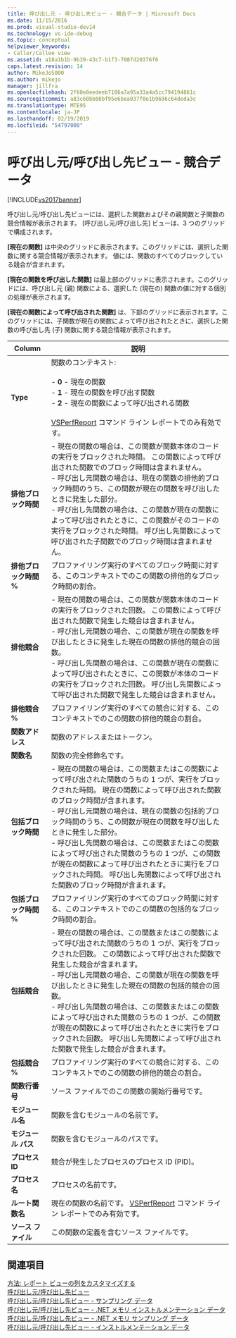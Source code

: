 ```yaml
---
title: 呼び出し元 - 呼び出し先ビュー - 競合データ | Microsoft Docs
ms.date: 11/15/2016
ms.prod: visual-studio-dev14
ms.technology: vs-ide-debug
ms.topic: conceptual
helpviewer_keywords:
- Caller/Callee view
ms.assetid: a18a1b1b-9b39-43c7-b1f3-708fd20376f6
caps.latest.revision: 14
author: MikeJo5000
ms.author: mikejo
manager: jillfra
ms.openlocfilehash: 2f60e8eedeeb7106a7a95a33a4a5cc794194861c
ms.sourcegitcommit: a83c60bb00bf95e6bea037f0e1b9696c64deda3c
ms.translationtype: MTE95
ms.contentlocale: ja-JP
ms.lasthandoff: 02/19/2019
ms.locfileid: "54797000"
---
```

# <a name="caller--callee-view----contention-data"></a>呼び出し元/呼び出し先ビュー - 競合データ
[!INCLUDE[vs2017banner](../includes/vs2017banner.md)]

呼び出し元/呼び出し先ビューには、選択した関数およびその親関数と子関数の競合情報が表示されます。 [呼び出し元/呼び出し先] ビューは、3 つのグリッドで構成されます。  
  
 **[現在の関数]** は中央のグリッドに表示されます。このグリッドには、選択した関数に関する競合情報が表示されます。 値には、関数のすべてのブロックしている競合が含まれます。  
  
 **[現在の関数を呼び出した関数]** は最上部のグリッドに表示されます。このグリッドには、呼び出し元 (親) 関数による、選択した (現在の) 関数の値に対する個別の処理が表示されます。  
  
 **[現在の関数によって呼び出された関数]** は、下部のグリッドに表示されます。このグリッドには、子関数が現在の関数によって呼び出されたときに、選択した関数の呼び出し先 (子) 関数に関する競合情報が表示されます。  
  
|Column|説明|  
|------------|-----------------|  
|**Type**|関数のコンテキスト:<br /><br /> -   **0** - 現在の関数<br />-   **1** - 現在の関数を呼び出す関数<br />-   **2** - 現在の関数によって呼び出される関数<br /><br /> [VSPerfReport](../profiling/vsperfreport.md) コマンド ライン レポートでのみ有効です。|  
|**排他ブロック時間**|-   現在の関数の場合は、この関数が関数本体のコードの実行をブロックされた時間。 この関数によって呼び出された関数でのブロック時間は含まれません。<br />-   呼び出し元関数の場合は、現在の関数の排他的ブロック時間のうち、この関数が現在の関数を呼び出したときに発生した部分。<br />-   呼び出し先関数の場合は、この関数が現在の関数によって呼び出されたときに、この関数がそのコードの実行をブロックされた時間。 呼び出し先関数によって呼び出された子関数でのブロック時間は含まれません。|  
|**排他ブロック時間 %**|プロファイリング実行のすべてのブロック時間に対する、このコンテキストでのこの関数の排他的なブロック時間の割合。|  
|**排他競合**|-   現在の関数の場合は、この関数が関数本体のコードの実行をブロックされた回数。 この関数によって呼び出された関数で発生した競合は含まれません。<br />-   呼び出し元関数の場合、この関数が現在の関数を呼び出したときに発生した現在の関数の排他的競合の回数。<br />-   呼び出し先関数の場合は、この関数が現在の関数によって呼び出されたときに、この関数が本体のコードの実行をブロックされた回数。 呼び出し先関数によって呼び出された関数で発生した競合は含まれません。|  
|**排他競合 %**|プロファイリング実行のすべての競合に対する、このコンテキストでのこの関数の排他的競合の割合。|  
|**関数アドレス**|関数のアドレスまたはトークン。|  
|**関数名**|関数の完全修飾名です。|  
|**包括ブロック時間**|-   現在の関数の場合は、この関数またはこの関数によって呼び出された関数のうちの 1 つが、実行をブロックされた時間。 現在の関数によって呼び出された関数のブロック時間が含まれます。<br />-   呼び出し元関数の場合は、現在の関数の包括的ブロック時間のうち、この関数が現在の関数を呼び出したときに発生した部分。<br />-   呼び出し先関数の場合は、この関数またはこの関数によって呼び出された関数のうちの 1 つが、この関数が現在の関数によって呼び出されたときに実行をブロックされた時間。 呼び出し先関数によって呼び出された関数のブロック時間が含まれます。|  
|**包括ブロック時間 %**|プロファイリング実行のすべてのブロック時間に対する、このコンテキストでのこの関数の包括的なブロック時間の割合。|  
|**包括競合**|-   現在の関数の場合は、この関数またはこの関数によって呼び出された関数のうちの 1 つが、実行をブロックされた回数。 この関数によって呼び出された関数で発生した競合が含まれます。<br />-   呼び出し元関数の場合、この関数が現在の関数を呼び出したときに発生した現在の関数の包括的競合の回数。<br />-   呼び出し先関数の場合は、この関数またはこの関数によって呼び出された関数のうちの 1 つが、この関数が現在の関数によって呼び出されたときに実行をブロックされた回数。 呼び出し先関数によって呼び出された関数で発生した競合が含まれます。|  
|**包括競合 %**|プロファイリング実行のすべての競合に対する、このコンテキストでのこの関数の排他的競合の割合。|  
|**関数行番号**|ソース ファイルでのこの関数の開始行番号です。|  
|**モジュール名**|関数を含むモジュールの名前です。|  
|**モジュール パス**|関数を含むモジュールのパスです。|  
|**プロセス ID**|競合が発生したプロセスのプロセス ID (PID)。|  
|**プロセス名**|プロセスの名前です。|  
|**ルート関数名**|現在の関数の名前です。 [VSPerfReport](../profiling/vsperfreport.md) コマンド ライン レポートでのみ有効です。|  
|**ソース ファイル**|この関数の定義を含むソース ファイルです。|  
  
## <a name="see-also"></a>関連項目  
 [方法: レポート ビューの列をカスタマイズする](../profiling/how-to-customize-report-view-columns.md)   
 [呼び出し元/呼び出し先ビュー](../profiling/caller-callee-view.md)   
 [呼び出し元/呼び出し先ビュー - サンプリング データ](../profiling/caller-callee-view-sampling-data.md)   
 [呼び出し元/呼び出し先ビュー - .NET メモリ インストルメンテーション データ](../profiling/caller-callee-view-net-memory-instrumentation-data.md)   
 [呼び出し元/呼び出し先ビュー - .NET メモリ サンプリング データ](../profiling/caller-callee-view-dotnet-memory-sampling-data.md)   
 [呼び出し元/呼び出し先ビュー - インストルメンテーション データ](../profiling/caller-callee-view-instrumentation-data.md)
